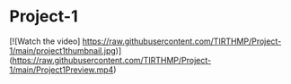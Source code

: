 # Project-1

[![Watch the video]
https://raw.githubusercontent.com/TIRTHMP/Project-1/main/project1thumbnail.jpg)]
(https://raw.githubusercontent.com/TIRTHMP/Project-1/main/Project1Preview.mp4)
